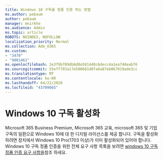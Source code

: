 ```yaml
---
title: Windows 10 구독을 정품 인증 하는 방법
ms.author: pebaum
author: pebaum
manager: mnirkhe
ms.audience: Admin
ms.topic: article
ROBOTS: NOINDEX, NOFOLLOW
localization_priority: Normal
ms.collection: Adm_O365
ms.custom:
- "3470"
- "9001461"
ms.openlocfilehash: 2e3f9b789db6d8e581440c6decc4a1ea748eabf6
ms.sourcegitcommit: 55eff703a17e500681d8fa6a87eb067019ade3cc
ms.translationtype: MT
ms.contentlocale: ko-KR
ms.lasthandoff: 04/22/2020
ms.locfileid: "43709665"
---
```

# <a name="activating-windows-10-subscriptions"></a>Windows 10 구독 활성화

Microsoft 365 Business Premium, Microsoft 365 교육, microsoft 365 및 기업 구독의 일환으로 Windows 10에 대 한 디지털 라이선스를 제공 합니다. 구독을 활성화하려면 장치에서 Windows 10 Pro(1703 이상)가 이미 활성화되어 있어야 합니다. Windows 10 구독 정품 인증을 위한 전체 요구 사항 목록을 보려면 [windows 10 구독 정품 인증 요구 사항을](https://docs.microsoft.com/windows/deployment/windows-10-subscription-activation#requirements)참조 하세요.
